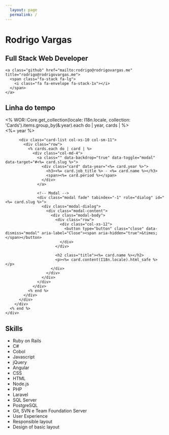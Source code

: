 ```yaml
---
  layout: page
  permalink: /
---
```

<div class="home">
  <div class="intro">
    <h1>Rodrigo Vargas</h1>
    <h2>Full Stack Web Developer</h2>
  </div>
  
  <div class="social-media">
    <a class="github" href="https://github.com/rodrigo-vargas" target="_blank">
      <span class="fa-stack fa-lg">
        <i class="fa fa-github fa-stack-1x"></i>
      </span>
    </a>

    <a class="github" href="mailto:rodrigo@rodrigovargas.me" title="rodrigo@rodrigovargas.me">
      <span class="fa-stack fa-lg">
        <i class="fa fa-envelope fa-stack-1x"></i>
      </span>
    </a>
    
  </div>
</div>

<div class="resume">
  <div class="timeline">
    <h2>Linha do tempo</h2>
    <div class="list">
      <% WOR::Core.get_collection(locale: I18n.locale, collection: 'Cards').items.group_by(&:year).each do | year, cards | %>
        <div class="year row ">    
          <div class="info col-xs-2 col-sm-1">
            <span><%= year %></span>
          </div>

          <div class="card-list col-xs-10 col-sm-11">
            <div class="row">
              <% cards.each do | card | %>
                <div class="col-md-4">
                  <a class="" data-backdrop="true" data-toggle="modal" data-target="#<%= card.slug %>">
                    <div class="card" data-year="<%= card.year %>">
                      <h3><%= card.job_title %> - <%= card.name %></h3>
                      <span><%= card.period %></span>
                    </div>
                  </a>

                  <!-- Modal -->
                  <div class="modal fade" tabindex="-1" role="dialog" id="<%= card.slug %>">
                    <div class="modal-dialog">
                      <div class="modal-content">
                        <div class="modal-body">
                          <div class="row">
                            <div class="col-xs-12">
                              <button type="button" class="close" data-dismiss="modal" aria-label="Close"><span aria-hidden="true">&times;</span></button>
                            </div>
                          </div>

                          <h2 class="title"><%= card.name %></h2>
                          <p><%= card.content(I18n.locale).html_safe %></p>
                        </div>
                      </div>
                    </div>
                  </div>
                </div>
              <% end %>
            </div>
          </div>
        </div> 
      <% end %>
    </div>
  </div>

  <div class="skills-content">
    <h2>Skills</h2>
    <ul>
      <li>Ruby on Rails</li>
      <li>C#</li>
      <li>Cobol</li>
      <li>Javascript</li>
      <li>jQuery</li>
      <li>Angular</li>
      <li>CSS</li>
      <li>HTML</li>
      <li>Node.js</li>
      <li>PHP</li>
      <li>Laravel</li>
      <li>SQL Server</li>
      <li>PostgreSQL</li>
      <li>Git, SVN e Team Foundation Server</li>
      <li>User Experience</li>
      <li>Responsible layout</li>
      <li>Design of basic layout</li>
    </ul>
  </div>

  <div class="my-modal-backdrop"></div>
</div>
